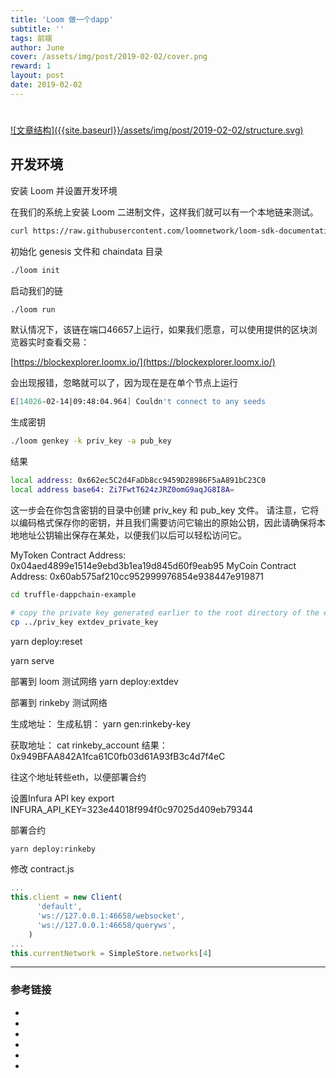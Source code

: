 ```yaml
---
title: 'Loom 做一个dapp'
subtitle: ''
tags: 前端
author: June
cover: /assets/img/post/2019-02-02/cover.png
reward: 1
layout: post
date: 2019-02-02
---
```


# 

<a data-fancybox="gallery" href="{{site.baseurl}}/assets/img/post/2019-02-02/structure.svg">
![文章结构]({{site.baseurl}}/assets/img/post/2019-02-02/structure.svg)
</a>

## 开发环境

安装 Loom 并设置开发环境

在我们的系统上安装 Loom 二进制文件，这样我们就可以有一个本地链来测试。

```bash
curl https://raw.githubusercontent.com/loomnetwork/loom-sdk-documentation/master/scripts/get_loom.sh | sh && chmod +x loom
```

初始化 genesis 文件和 chaindata 目录

```bash
./loom init
```

启动我们的链

```bash
./loom run
```

默认情况下，该链在端口46657上运行，如果我们愿意，可以使用提供的区块浏览器实时查看交易：

[https://blockexplorer.loomx.io/](https://blockexplorer.loomx.io/)

会出现报错，忽略就可以了，因为现在是在单个节点上运行
```bash
E[14026-02-14|09:48:04.964] Couldn't connect to any seeds                module=p2p
```

生成密钥
```bash
./loom genkey -k priv_key -a pub_key
```

结果

```bash
local address: 0x662ec5C2d4FaDb8cc9459D28986F5aA891bC23C0
local address base64: Zi7FwtT624zJRZ0omG9aqJG8I8A=
```

这一步会在你包含密钥的目录中创建 priv_key 和 pub_key 文件。 请注意，它将以编码格式保存你的密钥，并且我们需要访问它输出的原始公钥，因此请确保将本地地址公钥输出保存在某处，以便我们以后可以轻松访问它。

MyToken Contract Address: 0x04aed4899e1514e9ebd3b1ea19d845d60f9eab95
MyCoin Contract Address: 0x60ab575af210cc952999976854e938447e919871

```bash
cd truffle-dappchain-example
```


```bash
# copy the private key generated earlier to the root directory of the example repo
cp ../priv_key extdev_private_key
```

yarn deploy:reset

yarn serve

部署到 loom 测试网络
yarn deploy:extdev

部署到 rinkeby 测试网络

生成地址：
生成私钥：
yarn gen:rinkeby-key

获取地址：
cat rinkeby_account 
结果：
0x949BFAA842A1fca61C0fb03d61A93fB3c4d7f4eC

往这个地址转些eth，以便部署合约

设置Infura API key
export INFURA_API_KEY=323e44018f994f0c97025d409eb79344

部署合约
```bash
yarn deploy:rinkeby
```

修改 contract.js

```js
...
this.client = new Client(
      'default',
      'ws://127.0.0.1:46658/websocket',
      'ws://127.0.0.1:46658/queryws',
    )
...
this.currentNetwork = SimpleStore.networks[4]
```


---

### 参考链接

* []()
* []()
* []()
* []()
* []()
* []()